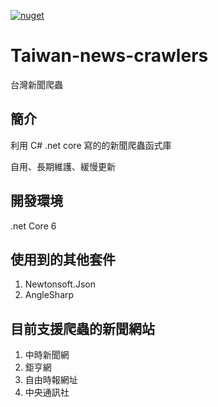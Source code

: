 [![nuget](https://img.shields.io/badge/nuget-Taiwan--ews--crawlers-blue)](https://www.nuget.org/packages/Taiwan-news-crawlers)

# Taiwan-news-crawlers
台灣新聞爬蟲

## 簡介

利用 C# .net core 寫的的新聞爬蟲函式庫 

自用、長期維護、緩慢更新


## 開發環境

.net Core 6

## 使用到的其他套件

1. Newtonsoft.Json
2. AngleSharp

## 目前支援爬蟲的新聞網站

1. 中時新聞網
2. 鉅亨網
3. 自由時報網址
4. 中央通訊社

